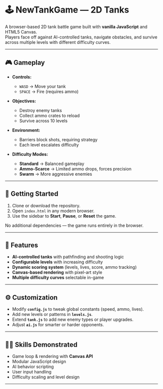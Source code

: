 # 🕹️ NewTankGame — 2D Tanks

A browser-based 2D tank battle game built with **vanilla JavaScript** and HTML5 Canvas.  
Players face off against AI-controlled tanks, navigate obstacles, and survive across multiple levels with different difficulty curves.

---

## 🎮 Gameplay

- **Controls:**  
  - `WASD` → Move your tank  
  - `SPACE` → Fire (requires ammo)  

- **Objectives:**  
  - Destroy enemy tanks  
  - Collect ammo crates to reload  
  - Survive across 10 levels  

- **Environment:**  
  - Barriers block shots, requiring strategy  
  - Each level escalates difficulty  

- **Difficulty Modes:**  
  - **Standard** → Balanced gameplay  
  - **Ammo-Scarce** → Limited ammo drops, forces precision  
  - **Swarm** → More aggressive enemies  

---

## 🚀 Getting Started

1. Clone or download the repository.
2. Open `index.html` in any modern browser.
3. Use the sidebar to **Start**, **Pause**, or **Reset** the game.

No additional dependencies — the game runs entirely in the browser.

---

## 🧩 Features

- **AI-controlled tanks** with pathfinding and shooting logic  
- **Configurable levels** with increasing difficulty  
- **Dynamic scoring system** (levels, lives, score, ammo tracking)  
- **Canvas-based rendering** with pixel-art style  
- **Multiple difficulty curves** selectable in-game  

---

## ⚙️ Customization

- Modify **`config.js`** to tweak global constants (speed, ammo, lives).  
- Add new levels or patterns in **`levels.js`**.  
- Extend **`tank.js`** to add new enemy types or player upgrades.  
- Adjust **`ai.js`** for smarter or harder opponents.  

---

## 🧑‍💻 Skills Demonstrated

- Game loop & rendering with **Canvas API**  
- Modular JavaScript design  
- AI behavior scripting  
- User input handling  
- Difficulty scaling and level design  

---


